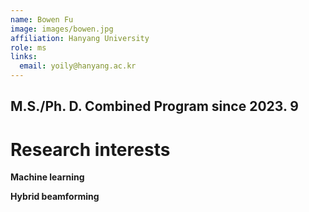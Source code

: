```yaml
---
name: Bowen Fu
image: images/bowen.jpg
affiliation: Hanyang University
role: ms
links:
  email: yoily@hanyang.ac.kr
---
```


## M.S./Ph. D. Combined Program since 2023. 9

# Research interests

**Machine learning**

**Hybrid beamforming**






